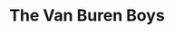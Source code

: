 ---
title: 'The Van Buren Boys'
taxonomy:
    category:
        - episode
episode: 14 
pc: 814         
written: Darin Henry |
directed: Andy Ackerman
aired: February 6, 1997
imdb: 
wiki: 
---